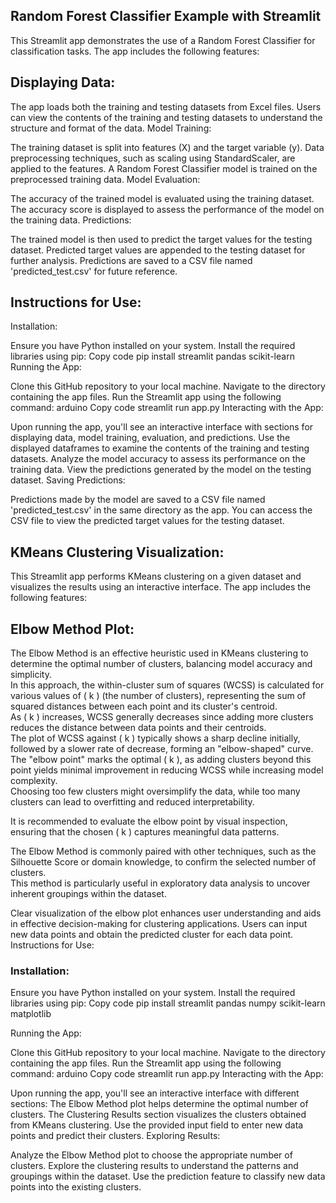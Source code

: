 ## Random Forest Classifier Example with Streamlit

This Streamlit app demonstrates the use of a Random Forest Classifier for classification tasks. The app includes the following features:

## Displaying Data:

The app loads both the training and testing datasets from Excel files.
Users can view the contents of the training and testing datasets to understand the structure and format of the data.
Model Training:

The training dataset is split into features (X) and the target variable (y).
Data preprocessing techniques, such as scaling using StandardScaler, are applied to the features.
A Random Forest Classifier model is trained on the preprocessed training data.
Model Evaluation:

The accuracy of the trained model is evaluated using the training dataset.
The accuracy score is displayed to assess the performance of the model on the training data.
Predictions:

The trained model is then used to predict the target values for the testing dataset.
Predicted target values are appended to the testing dataset for further analysis.
Predictions are saved to a CSV file named 'predicted_test.csv' for future reference.
## Instructions for Use:

Installation:

Ensure you have Python installed on your system.
Install the required libraries using pip:
Copy code
pip install streamlit pandas scikit-learn
Running the App:

Clone this GitHub repository to your local machine.
Navigate to the directory containing the app files.
Run the Streamlit app using the following command:
arduino
Copy code
streamlit run app.py
Interacting with the App:

Upon running the app, you'll see an interactive interface with sections for displaying data, model training, evaluation, and predictions.
Use the displayed dataframes to examine the contents of the training and testing datasets.
Analyze the model accuracy to assess its performance on the training data.
View the predictions generated by the model on the testing dataset.
Saving Predictions:

Predictions made by the model are saved to a CSV file named 'predicted_test.csv' in the same directory as the app.
You can access the CSV file to view the predicted target values for the testing dataset.





## KMeans Clustering Visualization:

This Streamlit app performs KMeans clustering on a given dataset and visualizes the results using an interactive interface. The app includes the following features:

## Elbow Method Plot:

The Elbow Method is an effective heuristic used in KMeans clustering to determine the optimal number of clusters, balancing model accuracy and simplicity.  
In this approach, the within-cluster sum of squares (WCSS) is calculated for various values of \( k \) (the number of clusters), representing the sum of squared distances between each point and its cluster's centroid.  
As \( k \) increases, WCSS generally decreases since adding more clusters reduces the distance between data points and their centroids.  
The plot of WCSS against \( k \) typically shows a sharp decline initially, followed by a slower rate of decrease, forming an "elbow-shaped" curve.  
The "elbow point" marks the optimal \( k \), as adding clusters beyond this point yields minimal improvement in reducing WCSS while increasing model complexity.  
Choosing too few clusters might oversimplify the data, while too many clusters can lead to overfitting and reduced interpretability.  

It is recommended to evaluate the elbow point by visual inspection, ensuring that the chosen \( k \) captures meaningful data patterns.  

The Elbow Method is commonly paired with other techniques, such as the Silhouette Score or domain knowledge, to confirm the selected number of clusters.  
This method is particularly useful in exploratory data analysis to uncover inherent groupings within the dataset.  

Clear visualization of the elbow plot enhances user understanding and aids in effective decision-making for clustering applications.
Users can input new data points and obtain the predicted cluster for each data point.
Instructions for Use:
### Installation:

Ensure you have Python installed on your system.
Install the required libraries using pip:
Copy code
pip install streamlit pandas numpy scikit-learn matplotlib

Running the App:

Clone this GitHub repository to your local machine.
Navigate to the directory containing the app files.
Run the Streamlit app using the following command:
arduino
Copy code
streamlit run app.py
Interacting with the App:

Upon running the app, you'll see an interactive interface with different sections:
The Elbow Method plot helps determine the optimal number of clusters.
The Clustering Results section visualizes the clusters obtained from KMeans clustering.
Use the provided input field to enter new data points and predict their clusters.
Exploring Results:

Analyze the Elbow Method plot to choose the appropriate number of clusters.
Explore the clustering results to understand the patterns and groupings within the dataset.
Use the prediction feature to classify new data points into the existing clusters.
